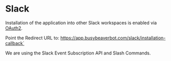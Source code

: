 # Slack

Installation of the application into other Slack workspaces
is enabled via [OAuth2](https://api.slack.com/docs/oauth).

Point the Redirect URL to: https://app.busybeaverbot.com/slack/installation-callback`

We are using the Slack Event Subscription API and Slash Commands.
